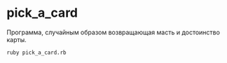 # pick_a_card
Программа, случайным образом возвращающая масть и достоинство карты.

    ruby pick_a_card.rb
